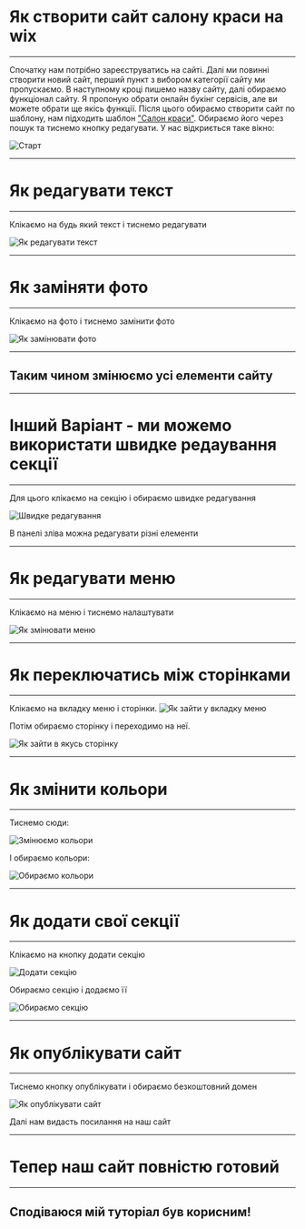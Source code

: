 # Як створити сайт салону краси на wix
---
Спочатку нам потрібно зареєструватись на сайті. Далі ми повинні створити новий сайт, перший пункт з вибором категорії сайту ми пропускаємо. В наступному кроці пишемо назву сайту, далі обираємо функціонал сайту. Я пропоную обрати онлайн букінг сервісів, але ви можете обрати ще якісь функції. Після цього обираємо створити сайт по шаблону, нам підходить шаблон ["Салон краси"](https://ru.wix.com/website-template/view/html/2199?originUrl=https%3A%2F%2Fru.wix.com%2Fwebsite%2Ftemplates%3Fcriteria%3D%25D1%2581%25D0%25B0%25D0%25BB%25D0%25BE%25D0%25BD%2B%25D0%25BA%25D1%2580%25D0%25B0%25D1%2581%25D0%25BE%25D1%2582%25D1%258B&tpClick=view_button&esi=4bf5b99c-9e62-4e0a-83ec-5b2659a00a64). Обираємо його через пошук та тиснемо кнопку редагувати. У нас відкриється таке вікно:



![Старт](img/start.png)

---
# Як редагувати текст
---
Клікаємо на будь який текст і тиснемо редагувати

![Як редагувати текст](img/text.png)


---
# Як заміняти фото
---
Клікаємо на фото і тиснемо замінити фото

![Як замінювати фото](img/change_img.png)

---
## Таким чином змінюємо усі елементи сайту
---
# Інший Варіант - ми можемо використати швидке редаування секції
---
Для цього клікаємо на секцію і обираємо швидке редагування

![Швидке редагування](img/fast_change_1.png)

В панелі зліва можна редагувати різні елементи

---
# Як редагувати меню
---
Клікаємо на меню і тиснемо налаштувати

![Як змінювати  меню](img/menu.png)

---
# Як переключатись між сторінками
---

Клікаємо на вкладку меню і сторінки. 
![Як зайти у вкладку меню](img/menu_pages_1.png)

Потім обираємо сторінку і переходимо на неї.

![Як зайти в якусь сторінку](img/menu_pages_2.png)

---
# Як змінити кольори
---
Тиснемо сюди:

![Змінюємо кольори](img/colors_1.png)

І обираємо кольори:

![Обираємо кольори](img/colors_2.png)

---
# Як додати свої секції
---
Клікаємо на кнопку додати секцію

![Додати секцію](img/add_section.png)

Обираємо секцію і додаємо її

![Обираємо секцію](img/decide_section.png)


---
# Як опублікувати сайт
---
Тиснемо кнопку опублікувати і обираємо безкоштовний домен

![Як опублікувати сайт](img/publish.png)

Далі нам видасть посилання на наш сайт

---
# Тепер наш сайт повністю готовий
---
## Сподіваюся мій туторіал був корисним!